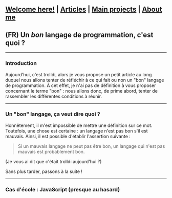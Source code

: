 ## [Welcome here!](https://vpenando.github.io) | [Articles](https://vpenando.github.io/articles.html) | [Main projects](https://vpenando.github.io/projects.html) | [About me](https://vpenando.github.io/about.html)

## (FR) Un *bon* langage de programmation, c'est quoi ?

---

### Introduction
Aujourd'hui, c'est trolldi, alors je vous propose un petit article au long duquel nous allons tenter de réfléchir à ce qui fait ou non un "bon" langage de programmation.
À cet effet, je n'ai pas de définition à vous proposer concernant le terme "bon" : nous allons donc, de prime abord, tenter de rassembler les différentes conditions à réunir.

---

### Un "bon" langage, ça veut dire quoi ?
Honnêtement, il m'est impossible de mettre une définition sur ce mot.
Toutefois, une chose est certaine : un langage n'est pas bon s'il est mauvais. Ainsi, il est possible d'établir l'assertion suivante :
> Si un mauvais langage ne peut pas être bon, un langage qui n'est pas mauvais est probablement bon.
> 
(Je vous ai dit que c'était trolldi aujourd'hui ?)

Sans plus tarder, passons à la suite !

---

### Cas d'école : JavaScript (presque au hasard)
